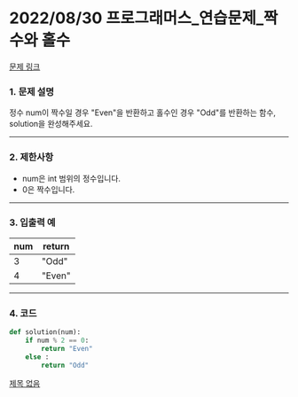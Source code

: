 # 2022/08/30 프로그래머스_연습문제_짝수와 홀수

[문제 링크](https://school.programmers.co.kr/learn/courses/30/lessons/12937)

### **1. 문제 설명**

정수 num이 짝수일 경우 "Even"을 반환하고 홀수인 경우 "Odd"를 반환하는 함수, solution을 완성해주세요.

---

### **2. 제한사항**

- num은 int 범위의 정수입니다.
- 0은 짝수입니다.

---

### **3. 입출력 예**

| num | return |
| --- | --- |
| 3 | "Odd" |
| 4 | "Even" |

---

### 4. 코드

```python
def solution(num):
    if num % 2 == 0:
        return "Even"
    else :
        return "Odd"
```

[제목 없음](https://www.notion.so/93671e30c30b4cd2b0128a9520eeca6f)